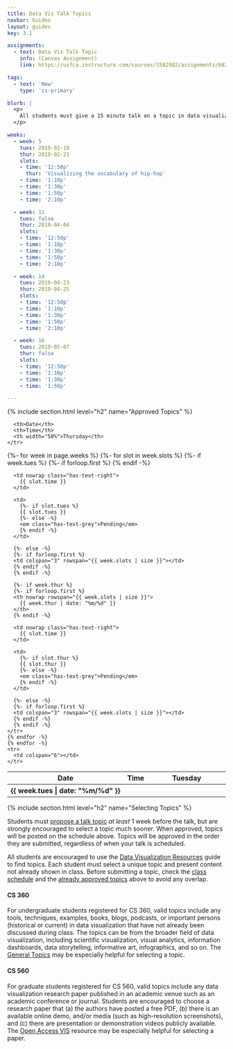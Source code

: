 ```yaml
---
title: Data Vis Talk Topics
navbar: Guides
layout: guides
key: 3.1

assignments:
  - text: Data Vis Talk Topic
    info: (Canvas Assignment)
    link: https://usfca.instructure.com/courses/1582982/assignments/6829299

tags:
  - text: 'New'
    type: 'is-primary'

blurb: |
  <p>
    All students must give a 15 minute talk on a topic in data visualization. This guide explains the talk topic requirements. See the general <a href="data-vis-talks.html">Data Vis Talks</a> guide for more details on other requirements.
  </p>

weeks:
  - week: 5
    tues: 2019-02-19
    thur: 2019-02-21
    slots:
    - time: '12:50p'
      thur: 'Visualizing the vocabulary of hip-hop'
    - time: '1:10p'
    - time: '1:30p'
    - time: '1:50p'
    - time: '2:10p'

  - week: 11
    tues: false
    thur: 2019-04-04
    slots:
    - time: '12:50p'
    - time: '1:10p'
    - time: '1:30p'
    - time: '1:50p'
    - time: '2:10p'

  - week: 14
    tues: 2019-04-23
    thur: 2019-04-25
    slots:
    - time: '12:50p'
    - time: '1:10p'
    - time: '1:30p'
    - time: '1:50p'
    - time: '2:10p'

  - week: 16
    tues: 2019-05-07
    thur: false
    slots:
    - time: '12:50p'
    - time: '1:10p'
    - time: '1:30p'
    - time: '1:50p'

---
```


{% include section.html level="h2" name="Approved Topics" %}

<table class="table is-narrow">
  <thead>
    <tr>
      <th>Date</th>
      <th>Time</th>
      <th width="50%">Tuesday</th>

      <th>Date</th>
      <th>Time</th>
      <th width="50%">Thursday</th>
    </tr>
  </thead>

  <tbody>
    {%- for week in page.weeks %}
    {%- for slot in week.slots %}
    <tr>
      {%- if week.tues %}
      {%- if forloop.first %}
      <th nowrap rowspan="{{ week.slots | size }}">
        {{ week.tues | date: "%m/%d" }}
      </th>
      {% endif -%}

      <td nowrap class="has-text-right">
        {{ slot.time }}
      </td>

      <td>
        {%- if slot.tues %}
        {{ slot.tues }}
        {%- else -%}
        <em class="has-text-grey">Pending</em>
        {% endif -%}
      </td>

      {%- else -%}
      {%- if forloop.first %}
      <td colspan="3" rowspan="{{ week.slots | size }}"></td>
      {% endif -%}
      {% endif -%}

      {%- if week.thur %}
      {%- if forloop.first %}
      <th nowrap rowspan="{{ week.slots | size }}">
        {{ week.thur | date: "%m/%d" }}
      </th>
      {% endif -%}

      <td nowrap class="has-text-right">
        {{ slot.time }}
      </td>

      <td>
        {%- if slot.thur %}
        {{ slot.thur }}
        {%- else -%}
        <em class="has-text-grey">Pending</em>
        {% endif -%}
      </td>

      {%- else -%}
      {%- if forloop.first %}
      <td colspan="3" rowspan="{{ week.slots | size }}"></td>
      {% endif -%}
      {% endif -%}
    </tr>
    {% endfor -%}
    {% endfor -%}
    <tr>
      <td colspan="6"></td>
    </tr>
  </tbody>


</table>

{% include section.html level="h2" name="Selecting Topics" %}

Students must [propose a talk topic](https://usfca.instructure.com/courses/1582982/assignments/6829299) *at least* 1 week before the talk, but are strongly encouraged to select a topic much sooner. When approved, topics will be posted on the schedule above. Topics will be approved in the order they are submitted, regardless of when your talk is scheduled.

All students are encouraged to use the [Data Visualization Resources](/guides/general/resources.html) guide to find topics. Each student must select a unique topic and present content not already shown in class. Before submitting a topic, check the [class schedule](/schedule.html) and the [already approved topics](#approved-topics) above to avoid any overlap.

#### CS 360

For undergraduate students registered for CS 360, valid topics include any tools, techniques, examples, books, blogs, podcasts, or important persons (historical or current) in data visualization that have not already been discussed during class. The topics can be from the broader field of data visualization, including scientific visualization, visual analytics, information dashboards, data storytelling, informative art, infographics, and so on. The [General Topics](/guides/general/resources.html#general-resources) may be especially helpful for selecting a topic.

#### CS 560

For graduate students registered for CS 560, valid topics include any data visualization research paper published in an academic venue such as an academic conference or journal. Students are encouraged to choose a research paper that (a) the authors have posted a free PDF, (b) there is an available online demo, and/or media (such as high-resolution screenshots), and (c) there are presentation or demonstration videos publicly available. The [Open Access VIS](http://oavis.steveharoz.com/) resource may be especially helpful for selecting a paper.
